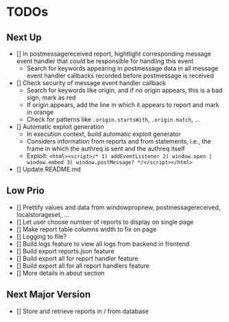 # TODOs

## Next Up
- [] In postmessagereceived report, hightlight corresponding message event handler that *could* be responsible for handling this event
  - Search for keywords appearing in postmessage data in all message event handler callbacks recorded before postmessage is received
- [] Check security of message event handler callback
  - Search for keywords like origin, and if no origin appears, this is a bad sign, mark as red
  - If origin appears, add the line in which it appears to report and mark in orange
  - Check for patterns like `.origin.startsWith`, `.origin.match`, ...
- [] Automatic exploit generation
  - In execution context, build automatic exploit generator
  - Considers information from reports and from statements, i.e., the frame in which the authreq is sent and the authreq itself
  - Exploit: `<html><script>/* 1) addEventListener 2) window.open | window.embed 3) window.postMessage? */</script></html>`
- [] Update README.md

## Low Prio
- [] Prettify values and data from windowpropnew, postmessagereceived, localstorageset, ...
- [] Let user choose number of reports to display on single page
- [] Make report table columns width to fix on page
- [] Logging to file?
- [] Build logs feature to view all logs from backend in frontend
- [] Build export reports.json feature
- [] Build export all for report handler feature
- [] Build export all for all report handlers feature
- [] More details in about section

## Next Major Version
- [] Store and retrieve reports in / from database
